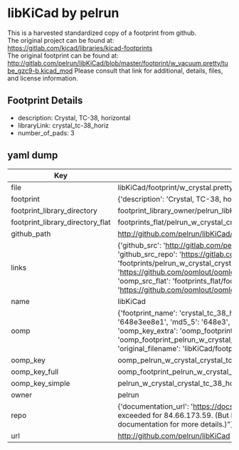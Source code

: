 # libKiCad by pelrun  
This is a harvested standardized copy of a footprint from github.  
The original project can be found at:  
https://gitlab.com/kicad/libraries/kicad-footprints  
The original footprint can be found at:
http://gitlab.com/pelrun/libKiCad/blob/master/footprint/w_vacuum.pretty/tube_gzc9-b.kicad_mod
Please consult that link for additional, details, files, and license information.  
## Footprint Details
* description: Crystal, TC-38, horizontal  
* libraryLink: crystal_tc-38_horiz  
* number_of_pads: 3  
## yaml dump  
| Key | Value |  
| --- | --- |  
| file | libKiCad/footprint/w_crystal.pretty/crystal_tc-38_horiz.kicad_mod |  
| footprint | {'description': 'Crystal, TC-38, horizontal', 'libraryLink': 'crystal_tc-38_horiz', 'number_of_pads': 3} |  
| footprint_library_directory | footprint_library_owner/pelrun_libKiCad |  
| footprint_library_directory_flat | footprints_flat/pelrun_w_crystal_crystal_tc_38_horiz/working |  
| github_path | http://github.com/pelrun/libKiCad/blob/master/footprint/w_crystal.pretty/crystal_tc-38_horiz.kicad_mod |  
| links | {'github_src': 'http://gitlab.com/pelrun/libKiCad/blob/master/footprint/w_vacuum.pretty/tube_gzc9-b.kicad_mod', 'github_src_repo': 'https://gitlab.com/kicad/libraries/kicad-footprints', 'oomp_bot': 'footprints/pelrun_w_crystal_crystal_tc_38_horiz/working', 'oomp_bot_github': 'https://github.com/oomlout/oomlout_oomp_footprint_bot/tree/main/footprints/pelrun_w_crystal_crystal_tc_38_horiz/working', 'oomp_src_flat': 'footprints_flat/footprints_flat/pelrun_w_crystal_crystal_tc_38_horiz/working', 'oomp_src_flat_github': 'https://github.com/oomlout/oomlout_oomp_footprint_src/tree/main/footprints_flat/pelrun_w_crystal_crystal_tc_38_horiz/working'} |  
| name | libKiCad |  
| oomp | {'footprint_name': 'crystal_tc_38_horiz', 'library_name': 'w_crystal', 'md5': '648e3ee8e1edc6115b22c42eca822dd2', 'md5_10': '648e3ee8e1', 'md5_5': '648e3', 'md5_6': '648e3e', 'oomp_key': 'oomp_pelrun_w_crystal_crystal_tc_38_horiz', 'oomp_key_extra': 'oomp_footprint_pelrun_w_crystal_crystal_tc_38_horiz', 'oomp_key_full': 'oomp_footprint_pelrun_w_crystal_crystal_tc_38_horiz_648e3e', 'oomp_key_simple': 'pelrun_w_crystal_crystal_tc_38_horiz', 'original_filename': 'libKiCad/footprint/w_crystal.pretty/crystal_tc-38_horiz.kicad_mod', 'owner_name': 'pelrun'} |  
| oomp_key | oomp_pelrun_w_crystal_crystal_tc_38_horiz |  
| oomp_key_full | oomp_footprint_pelrun_w_crystal_crystal_tc_38_horiz |  
| oomp_key_simple | pelrun_w_crystal_crystal_tc_38_horiz |  
| owner | pelrun |  
| repo | {'documentation_url': 'https://docs.github.com/rest/overview/resources-in-the-rest-api#rate-limiting', 'message': "API rate limit exceeded for 84.66.173.59. (But here's the good news: Authenticated requests get a higher rate limit. Check out the documentation for more details.)"} |  
| url | http://github.com/pelrun/libKiCad |  

